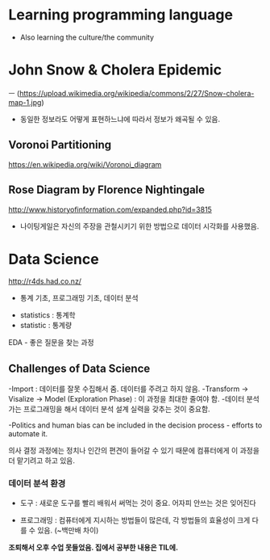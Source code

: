 # Learning programming language
- Also learning the culture/the community 


# John Snow & Cholera Epidemic
ㅡ (https://upload.wikimedia.org/wikipedia/commons/2/27/Snow-cholera-map-1.jpg)
- 동일한 정보라도 어떻게 표현하느냐에 따라서 정보가 왜곡될 수 있음. 


## Voronoi Partitioning
https://en.wikipedia.org/wiki/Voronoi_diagram


## Rose Diagram by Florence Nightingale
http://www.historyofinformation.com/expanded.php?id=3815
- 나이팅게일은 자신의 주장을 관철시키기 위한 방법으로 데이터 시각화를 사용했음. 

# Data Science
http://r4ds.had.co.nz/
- 통계 기초, 프로그래밍 기초, 데이터 분석

* statistics : 통계학
* statistic : 통계량

EDA - 좋은 질문을 찾는 과정

## Challenges of Data Science
-Import : 데이터를 잘못 수집해서 줌. 데이터를 주려고 하지 않음. 
-Transform -> Visalize -> Model (Exploration Phase) : 이 과정을 최대한 줄여야 함. 
-데이터 분석가는 프로그래밍을 해서 데이터 분석 설계 실력을 갖추는 것이 중요함. 

-Politics and human bias can be included in the decision process - efforts to automate it.

의사 결정 과정에는 정치나 인간의 편견이 들어갈 수 있기 때문에 컴퓨터에게 이 과정을 더 맡기려고 하고 있음. 

### 데이터 분석 환경
* 도구 : 새로운 도구를 빨리 배워서 써먹는 것이 중요. 어자피 안쓰는 것은 잊어진다

* 프로그래밍 : 컴퓨터에게 지시하는 방법들이 많은데, 각 방법들의 효율성이 크게 다를 수 있음. (~백만배 차이)



__조퇴해서 오후 수업 못들었음. 집에서 공부한 내용은 TIL에.__
